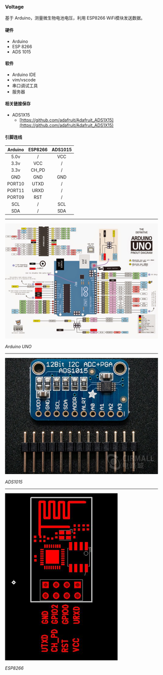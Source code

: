 ### Voltage

基于 Arduino，测量微生物电池电压，利用 ESP8266 WiFi模块发送数据。

#### 硬件

- Arduino
- ESP 8266
- ADS 1015

#### 软件

- Arduino IDE
- vim/vscode
- 串口调试工具
- 服务器

#### 相关链接保存

- ADS1X15
	- [https://github.com/adafruit/Adafruit_ADS1X15](https://github.com/adafruit/Adafruit_ADS1X15)

#### 引脚连线

| Arduino | ESP8266 | ADS1015 |
| :-----: | :-----: | :-----: |
|  5.0v   |    /    |   VCC   |
|  3.3v   |   VCC   |    /    |
|  3.3v   |  CH_PD  |    /    |
|   GND   |   GND   |   GND   |
| PORT10  |  UTXD   |    /    |
| PORT11  |  URXD   |    /    |
| PORT09  |   RST   |    /    |
|   SCL   |    /    |   SCL   |
|   SDA   |    /    |   SDA   |

---

![arduino-uno](assets/arduino-uno.jpg)

*Arduino UNO*

---


![ads1015](assets/ads1015.png)

*ADS1015*

---

![esp8266](assets/esp8266.jpg)

*ESP8266*
